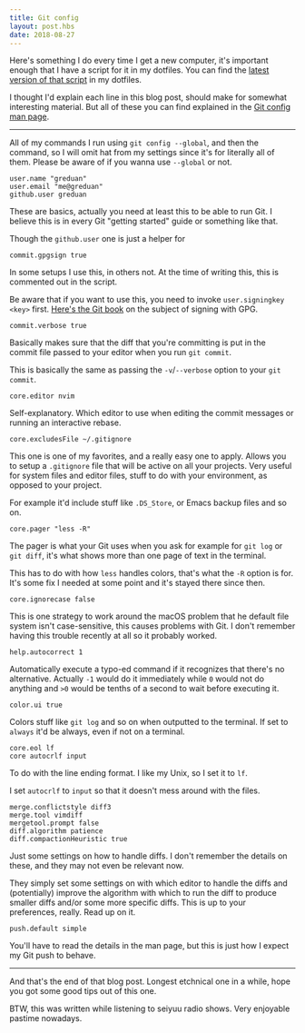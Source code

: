 ```yaml
---
title: Git config
layout: post.hbs
date: 2018-08-27
---
```


Here's something I do every time I get a new computer, it's important enough
that I have a script for it in my dotfiles.  You can find the [latest version
of that script][git.sh] in my dotfiles.

[git.sh]: https://gitlab.com/greduan/dotfiles/blob/master/scripts/git.sh

I thought I'd explain each line in this blog post, should make for somewhat
interesting material.  But all of these you can find explained in the [Git
config man page][git-config-man-page].

[git-config-man-page]: https://git-scm.com/docs/git-config

---

All of my commands I run using `git config --global`, and then the command, so
I will omit hat from my settings since it's for literally all of them.  Please
be aware of if you wanna use `--global` or not.

    user.name "greduan"
    user.email "me@greduan"
    github.user greduan

These are basics, actually you need at least this to be able to run Git.  I
believe this is in every Git "getting started" guide or something like that.

Though the `github.user` one is just a helper for 

    commit.gpgsign true

In some setups I use this, in others not.  At the time of writing this, this
is commented out in the script.

Be aware that if you want to use this, you need to invoke
`user.signingkey <key>` first.  [Here's the Git book][git-book-gpg] on the
subject of signing with GPG.

[git-book-gpg]: https://git-scm.com/book/en/v2/Git-Tools-Signing-Your-Work

    commit.verbose true

Basically makes sure that the diff that you're committing is put in the commit
file passed to your editor when you run `git commit`.

This is basically the same as passing the `-v`/`--verbose` option to your
`git commit`.

    core.editor nvim

Self-explanatory.  Which editor to use when editing the commit messages or
running an interactive rebase.

    core.excludesFile ~/.gitignore

This one is one of my favorites, and a really easy one to apply.  Allows you to
setup a `.gitignore` file that will be active on all your projects.  Very useful
for system files and editor files, stuff to do with your environment, as opposed
to your project.

For example it'd include stuff like `.DS_Store`, or Emacs backup files and so
on.

    core.pager "less -R"

The pager is what your Git uses when you ask for example for `git log` or
`git diff`, it's what shows more than one page of text in the terminal.

This has to do with how `less` handles colors, that's what the `-R` option is
for.  It's some fix I needed at some point and it's stayed there since then.

    core.ignorecase false

This is one strategy to work around the macOS problem that he default file
system isn't case-sensitive, this causes problems with Git.  I don't remember
having this trouble recently at all so it probably worked.

    help.autocorrect 1

Automatically execute a typo-ed command if it recognizes that there's no
alternative.  Actually `-1` would do it immediately while `0` would not do
anything and `>0` would be tenths of a second to wait before executing it.

    color.ui true

Colors stuff like `git log` and so on when outputted to the terminal.  If set
to `always` it'd be always, even if not on a terminal.

    core.eol lf
    core autocrlf input

To do with the line ending format.  I like my Unix, so I set it to `lf`.

I set `autocrlf` to `input` so that it doesn't mess around with the files.

    merge.conflictstyle diff3
    merge.tool vimdiff
    mergetool.prompt false
    diff.algorithm patience
    diff.compactionHeuristic true

Just some settings on how to handle diffs.  I don't remember the details on
these, and they may not even be relevant now.

They simply set some settings on with which editor to handle the diffs and
(potentially) improve the algorithm with which to run the diff to produce
smaller diffs and/or some more specific diffs.  This is up to your preferences,
really.  Read up on it.

    push.default simple

You'll have to read the details in the man page, but this is just how I expect
my Git push to behave.

---

And that's the end of that blog post.  Longest etchnical one in a while, hope
you got some good tips out of this one.

BTW, this was written while listening to seiyuu radio shows.  Very enjoyable
pastime nowadays.
